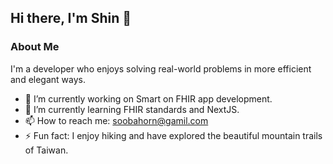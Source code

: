 ## Hi there, I'm Shin 👋

### About Me
I'm a developer who enjoys solving real-world problems in more efficient and elegant ways.

- 🔭 I’m currently working on Smart on FHIR app development.
- 🌱 I’m currently learning FHIR standards and NextJS.
- 📫 How to reach me: [soobahorn@gamil.com](mailto:soobahorn@gmail.com)
- ⚡ Fun fact: I enjoy hiking and have explored the beautiful mountain trails of Taiwan.

